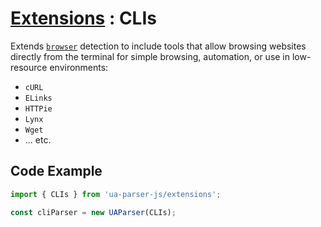 # [Extensions](/api/submodules/extensions/overview) : CLIs

Extends [`browser`](/api/main/get-browser) detection to include tools that allow browsing websites directly from the terminal for simple browsing, automation, or use in low-resource environments:

- `cURL`
- `ELinks`
- `HTTPie`
- `Lynx`
- `Wget`
- ... etc.

## Code Example

```js
import { CLIs } from 'ua-parser-js/extensions';

const cliParser = new UAParser(CLIs);
```